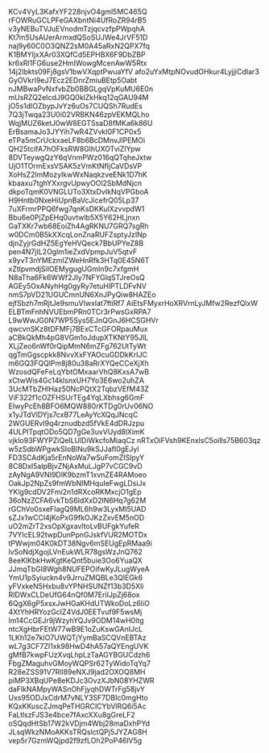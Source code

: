 KCv4VyL3KafxYF228njvO4gml5MC465Q
rFOWRuGCLPFeGAXbntNi4UfRoZR94rB5
v3yNEBuTVJuEVnodmTzjqcvzfpPWpqhA
Kt7m5UsAUerArmxdQSoSUJWe4JrVF51D
naj9y60C0O3QNZ2sM0A45aRxN2QPX7fq
K1BMYIjxXAr03XQfCd5EPHBX6F9DbZBP
kr6xRl1FG6use2HmIWowgMcenAwW5Rtx
14j2Ibkts09Fj8gsV1bwVXqptPwuaYfV
afo2uYxMtpNOvudOHkur4LyjjiCdIar3
GyOVkrI9eJ7Ecz2EDnrZmiuBEtp5Oabt
nJMBwaPvNxfvbZb0BBGLgqVpKuMU6E0n
mUsRZQ2elcdJ9GQ0klZkHkq12qGAU94M
jO5s1dIOZbypJvYz6uOs7CUQSh7RudEs
7Q3jTwqa23U0i02VRBKN46zpVEKMQLho
WqjMUZ6ketJ0wW8EGTSsaD8fMKa6k86U
ErBsamaJo3JYYih7wR4ZVvkI0F1CP0x5
eTPa5mCrUckxaeLF8b6BcDMnvJlPEMOi
QH25tcifA7hOFksRW8GlhUXOTviZIYpw
8DVTeywgQzY6qVnmPWz016qQTqheJxtw
UjO1TOrmExsVSAK5zVmKtNfIjCaVDsVP
XoHsZ2lmMozyIkwWxNaqkzveENk1D7hK
kbaaxu7tghYXxrgvUpwyOOl2SbMdNjcn
dkpoTqmK0VNGLUTo3XtxDvIkNqVPGboA
H9Hntb0NxeHiUpnBaVcJicefrQ05Lp37
7uXFrmrPPQ6fwg7qnKsDKKulXzvvpdW1
Bbu6e0PjZpEHq0uvtwlb5X5Y62HLjnxn
GaTXKr7wb68EoiZh4AgRKNU7GRQ7sgRh
w0DCm0B5kXXcqLonZnaRUFZsptyJzINp
djnZyjrGdHZ5EgYeHVQeck7BbUPYeZ8B
pen4N7jIL2Oglm1ieZxdVpmpJuV5qtvF
x9yvT3nYMEzmIZWeHnRfk3HTq0E45N6T
xZtlpvmdjSilOEMygugUGmln9c7xfgmH
N8aTha6Fk6WWf2JIy7NFYGlqSTJreOsQ
AGEy5OxANyhHg0gyRy7etuHlPTLDFvNV
nmS7pVD21UGUCmnUN6XnJPyQiw8HAZEo
ejfSbzh7mRjtJe9smuVIwxlat7ftiRf7
AiEtsFMyxrHoXRVrnLyJMfw2RezfQlxW
ELBTmFnhNVUEbmPRn0TCr3rPwsGxRPA7
L9wWwJG0N7WP5Sys5EJnQGnJ6HCSGHVr
qwcvnSKz8tDFMFj7BExCTcGFORpauMux
aCBkQkMh4pG8VGm1oJdupXTKNtY95JlL
XLjZeo6nWf0rQipMmN6mZFg762UtTyWt
qgTmGgscpkk8NvvXxFYAOcuGDDkKrIJC
m6GQ3FQQlPm8j80u38aRrXYQeCCeXjXh
WzosdQFeFeLqYbtOMxaarVhQ8KxsA7wB
xCtwWis4Gc14klsnxUH7Yo3E6wo2uhZA
3UcMTbZHlHaz50NcPQtX2TqbzVEfM43Z
ViF322f1cOZFHSUrTEg4YqLXbhsg6GmF
EIwyPcEh8BFO6MQW880rKTDg0rUv06NO
x1yJTdVlDYjs7cxB77LeAyYcXQqJNcqC
2WGUERvI9q4rznudbzd5fVkE4dDRJzpu
4ULPITpqtODo5QD7gGe3uvVUyd8lXimK
vjklo93FWYPZiQeILUlDiWkcfoMiaqCz
nRTxOiFVsh9KEnxlsC5oills75B603qz
w5zSdbWPgwkSIoBlNu9kSJJafI0gEJyl
FD3SCAdKja5rEnNoWa7wSuFomZISlpyY
8C8DxI5aIpBjvZNjAxMuLJgP7vCGC9vD
zAyNgA9VNI9DlK9bzmT1xvnZE4RAMoeo
OakJp2NpZs9fmWbNIMHquIeFwgLDsiJx
YKlg9cdDV2Fmi2n1dRXcoRKMxcjO1gEp
36oNzZCFA6vkTbS6ldXxD2lN6Hq7g62M
rGChVo0sxeFlagQ9ML6h9w3LyxMI5UAD
sZJx1wCCl4jKoPxG9fkOJKzZxvEM5nOD
uO2mZrT2xsOpXgxavltoLvBUFgkYufeR
7VYIcEL92twpDunPpnGJskfVUR2MOTDx
tPWwjm04K0kDT38Ngv6mSEUgEpRMaa9i
lvSoNdjXgojLVnEukWLR78gsWzJnQ762
8eeKlKbkHwKgtKeQnt5buie3Oo6YuaQX
JJmqTbGI8Wgh8NUFEPOifwKyJLugWyeA
YmU1pSyiuckn4v9JrruZMQBLe3QlEGk6
yFVxkeN5Hxbu8vYPNHSUNZf13b3D5Xli
RIDWxCLDeUfG64nQf0M7EriIJpZj68ox
6QgX6gP5xsxJwHGaKHdUTWkoDoLz6IiO
4XtYhHRYozGcIZ4VdJ0EETvuf9F5wsMj
lm14CcGEJr9jWzyhYQJv9ODM14wH0ltg
ntcXgHbrFEtW77wB9E1oZuKswGAnIJcL
1LKh12e7klO7UWQTjYymBaSCQVnEBTAz
wL7g3CF7ZI1xk98HwD4hA57aQYEngUVK
gMfB7kwpFUzXvqLhpLzTaAGYBGUCdzh6
FbgZMaguhvGMoyWQPSr62TyWidoTqYq7
R28eZSS91V7Rll89eNXJ9jad2OXOQ8MH
piMP3XBqUPe8eKDJc3OvzXJbN08YHZWR
daFlkNAMpyWASnOhFjyqhDWTrFg58jvY
Uxs95ODJxCdrM7vNLY3SF7DBIc0mgHto
KQxKKuscZJmqPeTHGRClCYbVlRQ6i5Ac
FaLtlszFJS3e4bce7fAxcXXu8gGreLF2
oSQqdHtSb17W2kVDjm4Wbj28maDxhPYd
JLsqWkzNMoAKKsTRQslctQPj5JYZAG8H
vep5r7GzmWQjpd2f9zfLOh2PoP46lV5g
